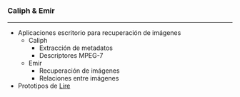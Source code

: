 ### Caliph & Emir
------------------------
- Aplicaciones escritorio para recuperación de imágenes
    - Caliph <!-- .element: class="fragment" data-fragment-index="1" -->
        - Extracción de metadatos
        - Descriptores MPEG-7
    - Emir <!-- .element: class="fragment" data-fragment-index="2" -->
        - Recuperación de imágenes
        - Relaciones entre imágenes
- Prototipos de <!-- .element: class="fragment" data-fragment-index="3" -->[Lire](http://www.lire-project.net/)<!-- .element: class="fragment" data-fragment-index="3" -->
